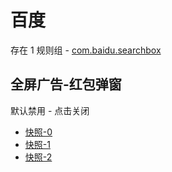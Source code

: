 # 百度

存在 1 规则组 - [com.baidu.searchbox](/src/apps/com.baidu.searchbox.ts)

## 全屏广告-红包弹窗

默认禁用 - 点击关闭

- [快照-0](https://i.gkd.li/i/13806848)
- [快照-1](https://i.gkd.li/i/13988536)
- [快照-2](https://i.gkd.li/i/14034223)
